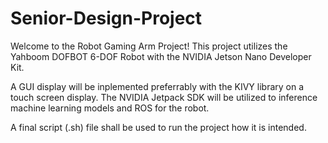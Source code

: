# Senior-Design-Project
Welcome to the Robot Gaming Arm Project! 
This project utilizes the Yahboom DOFBOT 6-DOF Robot with the NVIDIA Jetson Nano Developer Kit. 

A GUI display will be inplemented preferrably with the KIVY library on a touch screen display. 
The NVIDIA Jetpack SDK will be utilized to inference machine learning models and ROS for the robot. 

A final script (.sh) file shall be used to run the project how it is intended.
